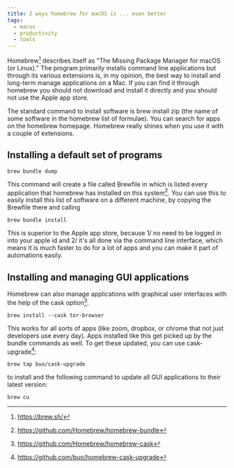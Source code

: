 ```yaml
---
title: 2 ways homebrew for macOS is ... even better
tags:
  - macos
  - productivity
  - tools
---
```


Homebrew[^1] describes itself as "The Missing Package Manager for macOS (or Linux)." The program primarily installs command line applications but through its various extensions is, in my opinion, the best way to install and long-term manage applications on a Mac.<!--more--> If you can find it through homebrew you should not download and install it directly and you should not use the Apple app store.

The standard command to install software is brew install zip (the name of some software in the homebrew list of formulae). You can search for apps on the homebrew homepage.
Homebrew really shines when you use it with a couple of extensions.

## Installing a default set of programs

    brew bundle dump

This command will create a file called Brewfile in which is listed every application that homebrew has installed on this system[^2]. You can use this to easily install this list of software on a different machine, by copying the Brewfile there and calling

    brew bundle install

This is superior to the Apple app store, because 1/ no need to be logged in into your apple id and 2/ it's all done via the command line interface, which means it is much faster to do for a lot of apps and you can make it part of automations easily.

## Installing and managing GUI applications

Homebrew can also manage applications with graphical user interfaces with the help of the cask option[^3].

    brew install --cask tor-browser

This works for all sorts of apps (like zoom, dropbox, or chrome that not just developers use every day). Apps installed like this get picked up by the bundle commands as well.
To get these updated, you can use cask-upgrade[^4]:

    brew tap buo/cask-upgrade

to install and the following command to update all GUI applications to their latest version:

    brew cu

[^1]: https://brew.sh/
[^2]: https://github.com/Homebrew/homebrew-bundle
[^3]: https://github.com/Homebrew/homebrew-cask
[^4]: https://github.com/buo/homebrew-cask-upgrade
